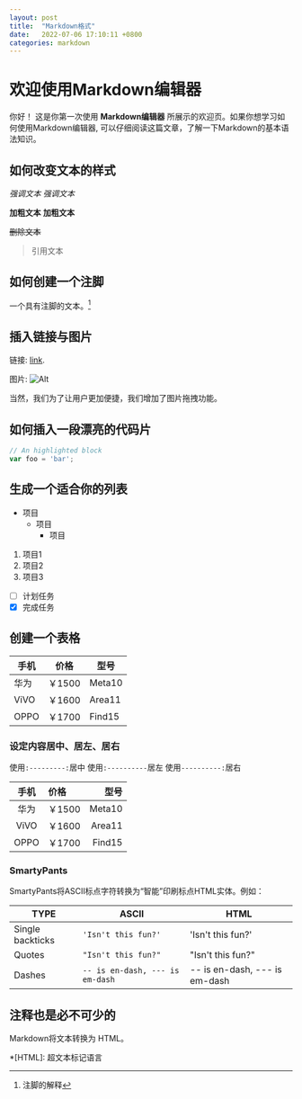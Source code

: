 ```yaml
---
layout: post
title:  "Markdown格式"
date:   2022-07-06 17:10:11 +0800
categories: markdown
---
```


# 欢迎使用Markdown编辑器

你好！ 这是你第一次使用 **Markdown编辑器** 所展示的欢迎页。如果你想学习如何使用Markdown编辑器, 可以仔细阅读这篇文章，了解一下Markdown的基本语法知识。

## 如何改变文本的样式

*强调文本* _强调文本_

**加粗文本** __加粗文本__

~~删除文本~~

> 引用文本

## 如何创建一个注脚

一个具有注脚的文本。[^2]

## 插入链接与图片

链接: [link](/).

图片: ![Alt](https://imgconvert.csdnimg.cn/aHR0cHM6Ly9hdmF0YXIuY3Nkbi5uZXQvNy83L0IvMV9yYWxmX2h4MTYzY29tLmpwZw)

当然，我们为了让用户更加便捷，我们增加了图片拖拽功能。

## 如何插入一段漂亮的代码片

```javascript
// An highlighted block
var foo = 'bar';
```

## 生成一个适合你的列表

- 项目
  - 项目
    - 项目

1. 项目1
2. 项目2
3. 项目3

- [ ] 计划任务
- [x] 完成任务

## 创建一个表格

手机 | 价格 | 型号
---- | ---- | ----
华为 | ￥1500 | Meta10
ViVO | ￥1600 | Area11
OPPO | ￥1700 | Find15

### 设定内容居中、居左、居右
使用`:---------:`居中
使用`:----------`居左
使用`----------:`居右

| 手机 | 价格 | 型号 |
| :----: | :---- | ----: |
| 华为 | ￥1500 | Meta10 |
| ViVO | ￥1600 | Area11 |
| OPPO | ￥1700 | Find15 |

### SmartyPants
SmartyPants将ASCII标点字符转换为“智能”印刷标点HTML实体。例如：

|    TYPE   |ASCII                          |HTML
|----------------|-------------------------------|-----------------------------|
|Single backticks|`'Isn't this fun?'`            |'Isn't this fun?'            |
|Quotes          |`"Isn't this fun?"`            |"Isn't this fun?"            |
|Dashes          |`-- is en-dash, --- is em-dash`|-- is en-dash, --- is em-dash|

[^2]: 注脚的解释

##  注释也是必不可少的

Markdown将文本转换为 HTML。

*[HTML]:   超文本标记语言

 [1]: http://meta.math.stackexchange.com/questions/5020/mathjax-basic-tutorial-and-quick-reference
 [2]: https://mermaidjs.github.io/
 [3]: https://mermaidjs.github.io/
 [4]: http://adrai.github.io/flowchart.js/